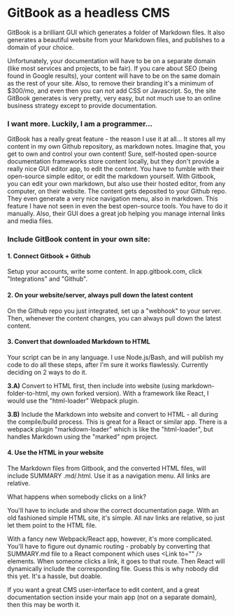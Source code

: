 # GitBook as a headless CMS

GitBook is a brilliant GUI which generates a folder of Markdown files. It also generates a beautiful website from your Markdown files, and publishes to a domain of your choice.

Unfortunately, your documentation will have to be on a separate domain \(like most services and projects, to be fair\). If you care about SEO \(being found in Google results\), your content will have to be on the same domain as the rest of your site. Also, to remove their branding it's a minimum of $300/mo, and even then you can not add CSS or Javascript. So, the site GitBook generates is very pretty, very easy, but not much use to an online business strategy except to provide documentation.

### I want more. Luckily, I am a programmer...

GitBook has a really great feature - the reason I use it at all... It stores all my content in my own Github repository, as markdown notes. Imagine that, you get to own and control your own content! Sure, self-hosted open-source documentation frameworks store content locally, but they don't provide a really nice GUI editor app, to edit the content. You have to fumble with their open-source simple editor, or edit the markdown yourself. With Gitbook, you can edit your own markdown, but also use their hosted editor, from any computer, on their website. The content gets deposited to your Github repo. They even generate a very nice navigation menu, also in markdown. This feature I have not seen in even the best open-source tools. You have to do it manually. Also, their GUI does a great job helping you manage internal links and media files.

### Include GitBook content in your own site:

#### 1. Connect Gitbook + Github

Setup your accounts, write some content. In app.gitbook.com, click "Integrations" and "Github".

#### 2. On your website/server, always pull down the latest content

On the Github repo you just integrated, set up a "webhook" to your server. Then, whenever the content changes, you can always pull down the latest content.

#### 3. Convert that downloaded Markdown to HTML

Your script can be in any language. I use Node.js/Bash, and will publish my code to do all these steps, after I'm sure it works flawlessly. Currently deciding on 2 ways to do it.

**3.A\)** Convert to HTML first, then include into website \(using markdown-folder-to-html, my own forked version\). With a framework like React, I would use the "html-loader" Webpack plugin.

**3.B\)** Include the Markdown into website and convert to HTML - all during the compile/build process. This is great for a React or similar app. There is a webpack plugin "markdown-loader" which is like the "html-loader", but handles Markdown using the "marked" npm project.

#### 4. Use the HTML in your website

The Markdown files from Gitbook, and the converted HTML files, will include SUMMARY .md/.html. Use it as a navigation menu. All links are relative.

What happens when somebody clicks on a link? 

You'll have to include and show the correct documentation page. With an old fashioned simple HTML site, it's simple. All nav links are relative, so just let them point to the HTML file. 

With a fancy new Webpack/React app, however, it's more complicated. You'll have to figure out dynamic routing - probably by converting that SUMMARY.md file to a React component which uses &lt;Link to="" /&gt; elements. When someone clicks a link, it goes to that route. Then React will dynamically include the corresponding file. Guess this is why nobody did this yet. It's a hassle, but doable.

If you want a great CMS user-interface to edit content, and a great documentation section inside your main app \(not on a separate domain\), then this may be worth it. 

